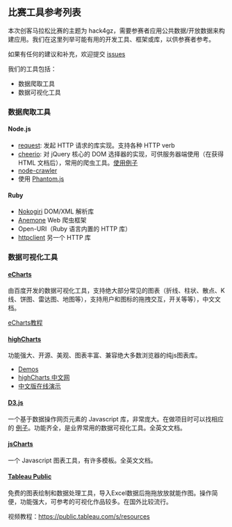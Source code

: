 ## 比赛工具参考列表

本次创客马拉松比赛的主题为 hack4gz，需要参赛者应用公共数据/开放数据来构建应用。我们在这里列举可能有用的开发工具、框架或库，以供参赛者参考。

如果有任何的建议和补充，欢迎提交 [issues](https://github.com/gzhack/2015-gzhack-faq/issues)

我们的工具包括：

* 数据爬取工具
* 数据可视化工具

### 数据爬取工具

#### Node.js

* [request](https://github.com/request/request): 发起 HTTP 请求的库实现。支持各种 HTTP verb
* [cheerio](http://cheeriojs.github.io/cheerio/): 对 jQuery 核心的 DOM 选择器的实现，可供服务器端使用（在获得 HTML 文档后），常用的爬虫工具。[使用例子](https://github.com/gzhack/water-quality/blob/master/water-quality.js)
* [node-crawler](https://github.com/sylvinus/node-crawler)
* 使用 [Phantom.js](http://phantomjs.org/)

#### Ruby

* [Nokogiri](http://www.nokogiri.org/) DOM/XML 解析库
* [Anemone](https://github.com/chriskite/anemone) Web 爬虫框架
* Open-URI（Ruby 语言内置的 HTTP 库）
* [httpclient](https://github.com/nahi/httpclient) 另一个 HTTP 库

### 数据可视化工具

#### [eCharts](http://echarts.baidu.com/)

由百度开发的数据可视化工具，支持绝大部分常见的图表（折线、柱状、散点、K线、饼图、雷达图、地图等），支持用户和图标的拖拽交互，开关等等），中文文档。

[eCharts教程](http://study.163.com/course/introduction.htm?courseId=1016007)

#### [highCharts](http://www.highcharts.com/)

功能强大、开源、美观、图表丰富、兼容绝大多数浏览器的纯js图表库。

* [Demos](http://www.highcharts.com/stock/demo)
* [highCharts 中文网](http://www.hcharts.cn/)
* [中文版在线演示](http://www.hcharts.cn/demo/index.php)

#### [D3.js](http://d3js.org/)

一个基于数据操作网页元素的 Javascript 库，非常庞大。在做项目时可以找相应的 [例子](https://github.com/mbostock/d3/wiki/Gallery)。功能齐全，是业界常用的数据可视化工具。全英文文档。

#### [jsCharts](http://www.jscharts.com/)

一个 Javascript 图表工具，有许多模板。全英文文档。

#### [Tableau Public](https://public.tableau.com/s/)

免费的图表绘制和数据处理工具，导入Excel数据后拖拖放放就能作图。操作简便，功能强大，可参考的可视化作品较多。在国外比较流行。

视频教程：https://public.tableau.com/s/resources
